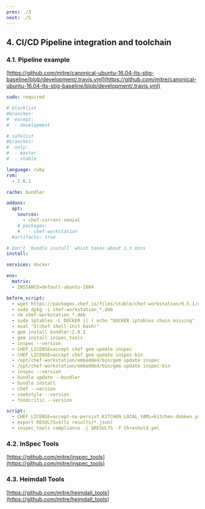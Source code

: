 ```yaml
---
prev: ./3
next: ./5
---
```


## 4. CI/CD Pipeline integration and toolchain
### 4.1. Pipeline example
[https://github.com/mitre/canonical-ubuntu-16.04-lts-stig-baseline/blob/development/.travis.yml](https://github.com/mitre/canonical-ubuntu-16.04-lts-stig-baseline/blob/development/.travis.yml)

```yaml
sudo: required

# blocklist
#branches:
#  except:
#  - development

# safelist
#branches:
#  only:
#  - master
#  - stable

language: ruby
rvm:
  - 2.6.1

cache: bundler

addons:
  apt:
    sources:
      - chef-current-xenial
    # packages:
    #   - chef-workstation
  #artifacts: true

# Don't `bundle install` which takes about 1.5 mins
install:

services: docker

env:
  matrix:
  - INSTANCE=default-ubuntu-1604

before_script:
  - wget https://packages.chef.io/files/stable/chef-workstation/0.5.1/ubuntu/16.04/chef-workstation_0.5.1-1_amd64.deb
  - sudo dpkg -i chef-workstation_*.deb
  - rm chef-workstation_*.deb
  - sudo iptables -L DOCKER || ( echo "DOCKER iptables chain missing" ; sudo iptables -N DOCKER )
  - eval "$(chef shell-init bash)"
  - gem install bundler:2.0.1
  - gem install inspec_tools
  - inspec --version
  - CHEF_LICENSE=accept chef gem update inspec
  - CHEF_LICENSE=accept chef gem update inspec-bin
  - /opt/chef-workstation/embedded/bin/gem update inspec
  - /opt/chef-workstation/embedded/bin/gem update inspec-bin
  - inspec --version
  - bundle update --bundler
  - bundle install
  - chef --version
  - cookstyle --version
  - foodcritic --version

script: 
  - CHEF_LICENSE=accept-no-persist KITCHEN_LOCAL_YAML=kitchen.dokken.yml CHEF_VERSION=${CHEF_VERSION} kitchen verify ${INSTANCE} || true
  - export RESULTS=$(ls results/*.json)
  - inspec_tools compliance -j $RESULTS -f threshold.yml
```

### 4.2. InSpec Tools
[https://github.com/mitre/inspec_tools](https://github.com/mitre/inspec_tools)

### 4.3. Heimdall Tools 
[https://github.com/mitre/heimdall_tools](https://github.com/mitre/heimdall_tools)
